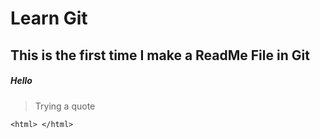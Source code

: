 # Learn Git
## This is the first time I make a ReadMe File in Git


##### Hello


> Trying a quote 

`<html> </html>`
